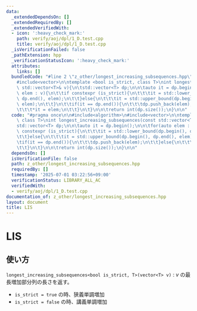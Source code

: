 ```yaml
---
data:
  _extendedDependsOn: []
  _extendedRequiredBy: []
  _extendedVerifiedWith:
  - icon: ':heavy_check_mark:'
    path: verify/aoj/dpl/1_D.test.cpp
    title: verify/aoj/dpl/1_D.test.cpp
  _isVerificationFailed: false
  _pathExtension: hpp
  _verificationStatusIcon: ':heavy_check_mark:'
  attributes:
    links: []
  bundledCode: "#line 2 \"z_other/longest_increasing_subsequences.hpp\"\n\n#include<algorithm>\n\
    #include<vector>\n\ntemplate <bool is_strict, class T>\nint longest_increasing_subsequences(const\
    \ std::vector<T>& v){\n\tstd::vector<T> dp;\n\n\tauto it = dp.begin();\n\n\tfor(auto\
    \ elem : v){\n\t\tif constexpr (is_strict){\n\t\t\tit = std::lower_bound(dp.begin(),\
    \ dp.end(), elem);\n\t\t}else{\n\t\t\tit = std::upper_bound(dp.begin(), dp.end(),\
    \ elem);\n\t\t}\n\t\tif(it == dp.end()){\n\t\t\tdp.push_back(elem);\n\t\t}else{\n\
    \t\t\t*it = elem;\n\t\t}\n\t}\n\n\treturn int(dp.size());\n}\n\n"
  code: "#pragma once\n\n#include<algorithm>\n#include<vector>\n\ntemplate <bool is_strict,\
    \ class T>\nint longest_increasing_subsequences(const std::vector<T>& v){\n\t\
    std::vector<T> dp;\n\n\tauto it = dp.begin();\n\n\tfor(auto elem : v){\n\t\tif\
    \ constexpr (is_strict){\n\t\t\tit = std::lower_bound(dp.begin(), dp.end(), elem);\n\
    \t\t}else{\n\t\t\tit = std::upper_bound(dp.begin(), dp.end(), elem);\n\t\t}\n\t\
    \tif(it == dp.end()){\n\t\t\tdp.push_back(elem);\n\t\t}else{\n\t\t\t*it = elem;\n\
    \t\t}\n\t}\n\n\treturn int(dp.size());\n}\n\n"
  dependsOn: []
  isVerificationFile: false
  path: z_other/longest_increasing_subsequences.hpp
  requiredBy: []
  timestamp: '2025-07-01 03:22:56+09:00'
  verificationStatus: LIBRARY_ALL_AC
  verifiedWith:
  - verify/aoj/dpl/1_D.test.cpp
documentation_of: z_other/longest_increasing_subsequences.hpp
layout: document
title: LIS
---
```


# LIS

## 使い方

``longest_increasing_subsequences<bool is_strict, T>(vector<T> v)`` : $v$ の最長増加部分列の長さを返す。

- ``is_strict = true`` の時、狭義単調増加
- ``is_strict = false`` の時、講義単調増加
